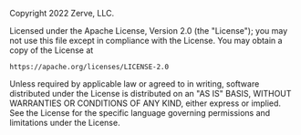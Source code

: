 Copyright 2022 Zerve, LLC.

Licensed under the Apache License, Version 2.0 (the "License");
you may not use this file except in compliance with the License.
You may obtain a copy of the License at

    https://apache.org/licenses/LICENSE-2.0

Unless required by applicable law or agreed to in writing, software
distributed under the License is distributed on an "AS IS" BASIS,
WITHOUT WARRANTIES OR CONDITIONS OF ANY KIND, either express or implied.
See the License for the specific language governing permissions and
limitations under the License.
